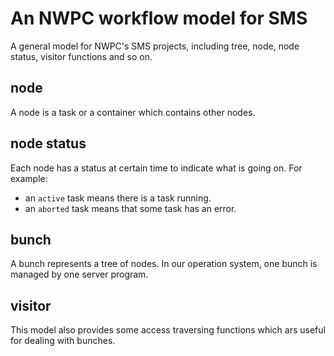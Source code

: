 # An NWPC workflow model for SMS

A general model for NWPC's SMS projects, including tree, node, node status, visitor functions and so on.

## node

A node is a task or a container which contains other nodes.

## node status

Each node has a status at certain time to indicate what is going on. For example:

*  an `active` task means there is a task running.
*  an `aborted` task means that some task has an error.

## bunch

A bunch represents a tree of nodes. 
In our operation system, one bunch is managed by one server program.

## visitor

This model also provides some access traversing functions which ars useful for dealing with bunches.
